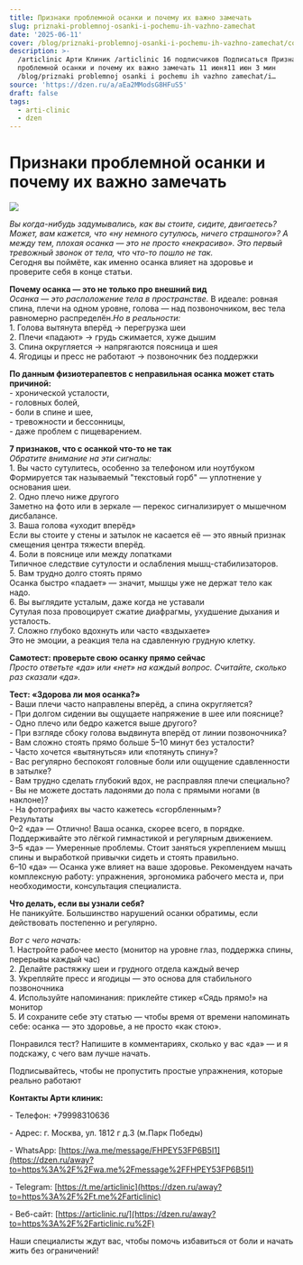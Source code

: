 ```yaml
---
title: Признаки проблемной осанки и почему их важно замечать
slug: priznaki-problemnoj-osanki-i-pochemu-ih-vazhno-zamechat
date: '2025-06-11'
cover: /blog/priznaki-problemnoj-osanki-i-pochemu-ih-vazhno-zamechat/cover.jpg
description: >-
  /articlinic Арти Клиник /articlinic 16 подписчиков Подписаться Признаки
  проблемной осанки и почему их важно замечать 11 июня11 июн 3 мин
  /blog/priznaki problemnoj osanki i pochemu ih vazhno zamechat/i…
source: 'https://dzen.ru/a/aEa2MModsG8HFuS5'
draft: false
tags:
  - arti-clinic
  - dzen
---
```


# Признаки проблемной осанки и почему их важно замечать

![](/blog/priznaki-problemnoj-osanki-i-pochemu-ih-vazhno-zamechat/img-0.jpg)

_Вы когда-нибудь задумывались, как вы стоите, сидите, двигаетесь? Может, вам кажется, что «ну немного сутулюсь, ничего страшного»? А между тем, плохая осанка — это не просто «некрасиво». Это первый тревожный звонок от тела, что что-то пошло не так._  
Сегодня вы поймёте, как именно осанка влияет на здоровье и проверите себя в конце статьи.  
  
**Почему осанка — это не только про внешний вид**  
_Осанка — это расположение тела в пространстве._ В идеале: ровная спина, плечи на одном уровне, голова — над позвоночником, вес тела равномерно распределён._Но в реальности:_  
1\. Голова вытянута вперёд → перегрузка шеи  
2\. Плечи «падают» → грудь сжимается, хуже дышим  
3\. Спина округляется → напрягаются поясница и шея  
4\. Ягодицы и пресс не работают → позвоночник без поддержки

  
**По данным физиотерапевтов с неправильная осанка может стать причиной:**  
\- хронической усталости,  
\- головных болей,  
\- боли в спине и шее,  
\- тревожности и бессонницы,  
\- даже проблем с пищеварением.  
  
**7 признаков, что с осанкой что-то не так**  
_Обратите внимание на эти сигналы:_  
1\. Вы часто сутулитесь, особенно за телефоном или ноутбуком  
Формируется так называемый "текстовый горб" — уплотнение у основания шеи.  
2\. Одно плечо ниже другого  
Заметно на фото или в зеркале — перекос сигнализирует о мышечном дисбалансе.  
3\. Ваша голова «уходит вперёд»  
Если вы стоите у стены и затылок не касается её — это явный признак смещения центра тяжести вперёд.  
4\. Боли в пояснице или между лопатками  
Типичное следствие сутулости и ослабления мышц-стабилизаторов.  
5\. Вам трудно долго стоять прямо  
Осанка быстро «падает» — значит, мышцы уже не держат тело как надо.  
6\. Вы выглядите усталым, даже когда не уставали  
Сутулая поза провоцирует сжатие диафрагмы, ухудшение дыхания и усталость.  
7\. Сложно глубоко вдохнуть или часто «вздыхаете»  
Это не эмоции, а реакция тела на сдавленную грудную клетку.  
  
**Самотест: проверьте свою осанку прямо сейчас**  
_Просто ответьте «да» или «нет» на каждый вопрос. Считайте, сколько раз сказали «да»._

  
**Тест: «Здорова ли моя осанка?»**  
\- Ваши плечи часто направлены вперёд, а спина округляется?  
\- При долгом сидении вы ощущаете напряжение в шее или пояснице?  
\- Одно плечо или бедро кажется выше другого?  
\- При взгляде сбоку голова выдвинута вперёд от линии позвоночника?  
\- Вам сложно стоять прямо больше 5–10 минут без усталости?  
\- Часто хочется «вытянуться» или «потянуть спину»?  
\- Вас регулярно беспокоят головные боли или ощущение сдавленности в затылке?  
\- Вам трудно сделать глубокий вдох, не расправляя плечи специально?  
\- Вы не можете достать ладонями до пола с прямыми ногами (в наклоне)?  
\- На фотографиях вы часто кажетесь «сгорбленным»?  
Результаты  
0–2 «да» — Отлично! Ваша осанка, скорее всего, в порядке. Поддерживайте это лёгкой гимнастикой и регулярным движением.  
3–5 «да» — Умеренные проблемы. Стоит заняться укреплением мышц спины и выработкой привычки сидеть и стоять правильно.  
6–10 «да» — Осанка уже влияет на ваше здоровье. Рекомендуем начать комплексную работу: упражнения, эргономика рабочего места и, при необходимости, консультация специалиста.  
  
**Что делать, если вы узнали себя?**  
Не паникуйте. Большинство нарушений осанки обратимы, если действовать постепенно и регулярно.

_Вот с чего начать:_  
1\. Настройте рабочее место (монитор на уровне глаз, поддержка спины, перерывы каждый час)  
2\. Делайте растяжку шеи и грудного отдела каждый вечер  
3\. Укрепляйте пресс и ягодицы — это основа для стабильного позвоночника  
4\. Используйте напоминания: приклейте стикер «Сядь прямо!» на монитор  
5\. И сохраните себе эту статью — чтобы время от времени напоминать себе: осанка — это здоровье, а не просто «как стою».  
  
Понравился тест? Напишите в комментариях, сколько у вас «да» — и я подскажу, с чего вам лучше начать.

Подписывайтесь, чтобы не пропустить простые упражнения, которые реально работают  
  
**Контакты Арти клиник:**

\- Телефон: +79998310636

\- Адрес: г. Москва, ул. 1812 г д.3 (м.Парк Победы)

\- WhatsApp: [https://wa.me/message/FHPEY53FP6B5I1](https://dzen.ru/away?to=https%3A%2F%2Fwa.me%2Fmessage%2FFHPEY53FP6B5I1)

\- Telegram: [https://t.me/articlinic](https://dzen.ru/away?to=https%3A%2F%2Ft.me%2Farticlinic)

\- Веб-сайт: [https://articlinic.ru/](https://dzen.ru/away?to=https%3A%2F%2Farticlinic.ru%2F)

Наши специалисты ждут вас, чтобы помочь избавиться от боли и начать жить без ограничений!